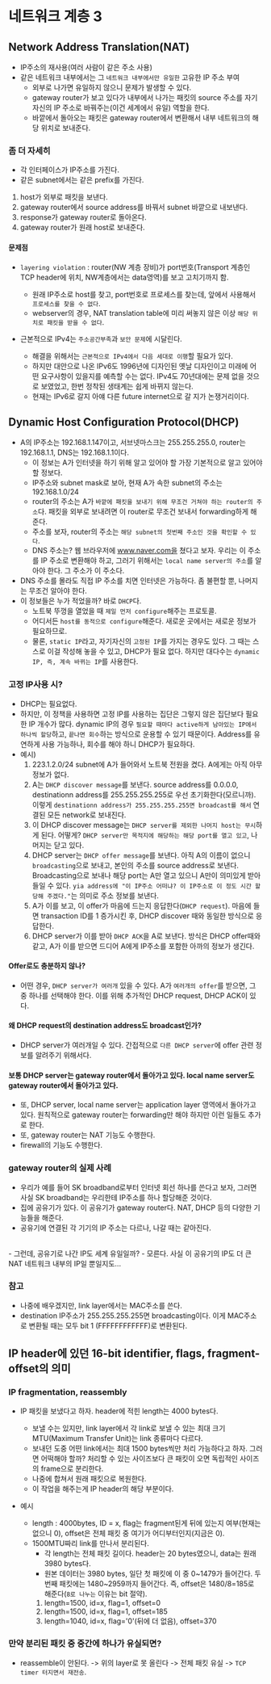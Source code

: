 # 네트워크 계층 3

## Network Address Translation(NAT)
- IP주소의 재사용(여러 사람이 같은 주소 사용)
- 같은 네트워크 내부에서는 그 `네트워크 내부에서만 유일한` 고유한 IP 주소 부여
    - 외부로 나가면 유일하지 않으니 문제가 발생할 수 있다.
    - gateway router가 보고 있다가 내부에서 나가는 패킷의 source 주소를 자기 자신의 IP 주소로 바꿔주는(이건 세계에서 유일) 역할을 한다.
    - 바깥에서 돌아오는 패킷은 gateway router에서 변환해서 내부 네트워크의 해당 위치로 보내준다.

### 좀 더 자세히
- 각 인터페이스가 IP주소를 가진다.
- 같은 subnet에서는 같은 prefix를 가진다.

1. host가 외부로 패킷을 보낸다.
2. gateway router에서 source address를 바꿔서 subnet 바깥으로 내보낸다.
3. response가 gateway router로 돌아온다.
4. gateway router가 원래 host로 보내준다.

#### 문제점
- `layering violation` : router(NW 계층 장비)가 port번호(Transport 계층인 TCP header에 위치, NW계층에서는 data영역)를 보고 고치기까지 함.
    - 원래 IP주소로 host를 찾고, port번호로 프로세스를 찾는데, 앞에서 사용해서 `프로세스를 찾을 수 없다`.
    - webserver의 경우, NAT translation table에 미리 써놓지 않은 이상 `해당 위치로 패킷을 받을 수 없다`.

- 근본적으로 IPv4는 `주소공간부족`과 `보안 문제`에 시달린다.
    - 해결을 위해서는 `근본적으로 IPv4에서 다음 세대로 이행`할 필요가 있다.
    - 하지만 대안으로 나온 IPv6도 1996년에 디자인된 옛날 디자인이고 미래에 어떤 요구사항이 있을지를 예측할 수는 없다. IPv4도 70년대에는 문제 없을 것으로 보였었고, 한번 정착된 생태계는 쉽게 바뀌지 않는다.
    - 현재는 IPv6로 갈지 아얘 다른 future internet으로 갈 지가 논쟁거리이다.

## Dynamic Host Configuration Protocol(DHCP)
- A의 IP주소는 192.168.1.147이고, 서브넷마스크는 255.255.255.0, router는 192.168.1.1, DNS는 192.168.1.1이다.
    - 이 정보는 A가 인터넷을 하기 위해 알고 있어야 할 가장 기본적으로 알고 있어야 할 정보다.
    - IP주소와 subnet mask로 보아, 현재 A가 속한 subnet의 주소는 192.168.1.0/24
    - router의 주소는 A가 `바깥에 패킷을 보내기 위해 무조건 거쳐야 하는 router의 주소`다. 패킷을 외부로 보내려면 이 router로 무조건 보내서 forwarding하게 해준다.
    - 주소를 보자, router의 주소는 `해당 subnet의 첫번째 주소인 것을 확인할 수 있다`.
    - DNS 주소는? 웹 브라우저에 www.naver.com을 쳤다고 보자. 우리는 이 주소를 IP 주소로 변환해야 하고, 그러기 위해서는 `local name server의 주소`를 알아야 한다. 그 주소가 이 주소다.
- DNS 주소를 몰라도 직접 IP 주소를 치면 인터넷은 가능하다. 좀 불편할 뿐, 나머지는 무조건 알아야 한다.
- 이 정보들은 누가 적었을까? 바로 `DHCP`다.
    - 노트북 뚜껑을 열었을 때 `제일 먼저 configure`해주는 프로토콜.
    - 어디서든 `host를 동적으로 configure`해준다. 새로운 곳에서는 새로운 정보가 필요하므로.
    - 물론, `static IP`라고, 자기자신의 `고정된 IP`를 가지는 경우도 있다. 그 때는 스스로 이걸 작성해 놓을 수 있고, DHCP가 필요 없다. 하지만 대다수는 `dynamic IP, 즉, 계속 바뀌는 IP`를 사용한다.

### 고정 IP사용 시?
- DHCP는 필요없다.
- 하지만, 이 정책을 사용하면 고정 IP를 사용하는 집단은 그렇지 않은 집단보다 필요한 IP 개수가 많다. dynamic IP의 경우 `필요할 때마다 active하게 남아있는 IP에서 하나씩 할당`하고, `끝나면 회수`하는 방식으로 운용할 수 있기 때문이다. Address를 유연하게 사용 가능하나, 회수를 해야 하니 DHCP가 필요하다.
- 예시)
    1. 223.1.2.0/24 subnet에 A가 들어와서 노트북 전원을 켰다. A에게는 아직 아무 정보가 없다.
    2. A는 `DHCP discover message`를 보낸다. source address를 0.0.0.0, destinationn address를 255.255.255.255로 우선 초기화한다(모르니까). 이렇게 `destinationn address가 255.255.255.255면 broadcast를 해서` 연결된 모든 network로 보내진다.
    3. 이 DHCP discover message는 `DHCP server를 제외한 나머지 host는 무시`하게 된다. 어떻게? `DHCP server만 목적지에 해당하는 해당 port를 열고 있고`, 나머지는 닫고 있다.
    4. DHCP server는 `DHCP offer message`를 보낸다. 아직 A의 이름이 없으니 `broadcasting`으로 보내고, 본인의 주소를 source address로 보낸다. Broadcasting으로 보내나 해당 port는 A만 열고 있으니 A만이 의미있게 받아들일 수 있다. `yia address에 "이 IP주소 어떠냐? 이 IP주소로 이 정도 시간 할당해 주겠다."`는 의미로 주소 정보를 보낸다.
    5. A가 이를 보고, 이 offer가 마음에 드는지 응답한다(`DHCP request`). 마음에 들면 transaction ID를 1 증가시킨 후, DHCP discover 때와 동일한 방식으로 응답한다.
    6. DHCP server가 이를 받아 `DHCP ACK`을 A로 보낸다. 방식은 DHCP offer때와 같고, A가 이를 받으면 드디어 A에게 IP주소를 포함한 아까의 정보가 생긴다.

#### Offer로도 충분하지 않나?
- 어떤 경우, `DHCP server가 여러개` 있을 수 있다. A가 `여러개의 offer`를 받으면, 그 중 하나를 선택해야 한다. 이를 위해 추가적인 DHCP request, DHCP ACK이 있다.

#### 왜 DHCP request의 destination address도 broadcast인가?
- DHCP server가 여러개일 수 있다. 간접적으로 `다른 DHCP server`에 offer 관련 정보를 알려주기 위해서다.

#### 보통 DHCP server는 gateway router에서 돌아가고 있다. local name server도 gateway router에서 돌아가고 있다.
- 또, DHCP server, local name server는 application layer 영역에서 돌아가고 있다. 원칙적으로 gateway router는 forwarding만 해야 하지만 이런 일들도 추가로 한다.
- 또, gateway router는 NAT 기능도 수행한다.
- firewall의 기능도 수행한다.

### gateway router의 실제 사례
- 우리가 예를 들어 SK broadband로부터 인터넷 회선 하나를 쓴다고 보자, 그러면 사실 SK broadband는 우리한테 IP주소를 하나 할당해준 것이다.
- 집에 공유기가 있다. 이 공유기가 gateway router다. NAT, DHCP 등의 다양한 기능들을 해준다.
- 공유기에 연결된 각 기기의 IP 주소는 다르나, 나갈 때는 같아진다.
<br>
- 그런데, 공유기로 나간 IP도 세계 유일일까?
    - 모른다. 사실 이 공유기의 IP도 더 큰 NAT 네트워크 내부의 IP일 뿐일지도...

### 참고
- 나중에 배우겠지만, link layer에서는 MAC주소를 쓴다.
- destination IP주소가 255.255.255.255면 broadcasting이다. 이게 MAC주소로 변환될 때는 모두 bit 1 (FFFFFFFFFFFF)로 변환된다.

## IP header에 있던 16-bit identifier, flags, fragment-offset의 의미

### IP fragmentation, reassembly
- IP 패킷을 보냈다고 하자. header에 적힌 length는 4000 bytes다.
    - 보낼 수는 있지만, link layer에서 각 link로 보낼 수 있는 최대 크기 MTU(Maximum Transfer Unit)는 link 종류마다 다르다.
    - 보내던 도중 어떤 link에서는 최대 1500 bytes씩만 처리 가능하다고 하자. 그러면 어떡해야 할까? 처리할 수 있는 사이즈보다 큰 패킷이 오면 독립적인 사이즈의 frame으로 분리한다.
    - 나중에 합쳐서 원래 패킷으로 복원한다.
    - 이 작업을 해주는게 IP header의 해당 부분이다.

- 예시
    - length : 4000bytes, ID = x, flag는 fragment된게 뒤에 있는지 여부(현재는 없으니 0), offset은 전체 패킷 중 여기가 어디부터인지(지금은 0).
    - 1500MTU짜리 link를 만나서 분리된다.
        - 각 length는 전체 패킷 길이다. header는 20 bytes였으니, data는 원래 3980 bytes다.
        - 원본 데이터는 3980 bytes, 일단 첫 패킷에 이 중 0~1479가 들어간다. 두번째 패킷에는 1480~2959까지 들어간다. 즉, offset은 1480/8=185로 해준다(`8로 나누는` 이유는 bit 절약).
        1. length=1500, id=x, flag=1, offset=0
        2. length=1500, id=x, flag=1, offset=185
        3. length=1040, id=x, flag='0'(뒤에 더 없음), offset=370

### 만약 분리된 패킷 중 중간에 하나가 유실되면?
- reassemble이 안된다. -> 위의 layer로 못 올린다 -> 전체 패킷 유실 -> `TCP timer 터지면서 재전송`.